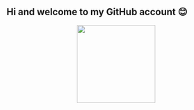 ## Hi and welcome to my GitHub account :blush:

<div id="header" align="center">
  <img src="[https://media.giphy.com/media/zhYSVCirREeIZtONCI/giphy.gif](http://themuse.jezebel.com/a-playlist-for-getting-super-zooted-on-coffee-and-thus-1702964532/+katedries)" width="180"/>
</div>


